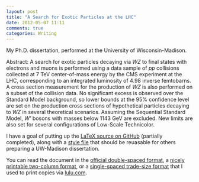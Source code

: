 ```yaml
---
layout: post
title: "A Search for Exotic Particles at the LHC"
date: 2012-05-07 11:11
comments: true
categories: Writing
---
```


My Ph.D. dissertation, performed at the University of Wisconsin-Madison.

Abstract: A search for exotic particles decaying via *WZ* to final states with electrons and muons is performed using a data sample of *pp* collisions collected at 7 TeV center-of-mass energy by the CMS experiment at the LHC, corresponding to an integrated luminosity of 4.98 inverse femtobarns.  A cross section measurement for the production of *WZ* is also performed on a subset of the collision data.  No significant excess is observed over the Standard Model background, so lower bounds at the 95% confidence level are set on the production cross sections of hypothetical particles decaying to *WZ* in several theoretical scenarios.  Assuming the Sequential Standard Model, *W'* bosons with masses below 1143 GeV are excluded.  New limits are also set for several configurations of Low-Scale Technicolor.

I have a goal of putting up the [LaTeX source on GitHub](https://github.com/jklukas/gradthesis) (partially completed), along with a [style file](https://github.com/jklukas/uwthesis) that should be reuasable for others preparing a UW-Madison dissertation.

You can read the document in the [official double-spaced format](/files/klukas-thesis-onecol.pdf), a [nicely printable two-column format](/files/klukas-thesis-twocol.pdf), or a [single-spaced trade-size format](/files/klukas-thesis-trade.pdf) that I used to print copies via [lulu.com](http://lulu.com).
